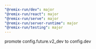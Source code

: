 ```yaml
---
"@remix-run/dev": major
"@remix-run/react": major
"@remix-run/serve": major
"@remix-run/server-runtime": major
"@remix-run/testing": major
---
```


promote config.future.v2_dev to config.dev
